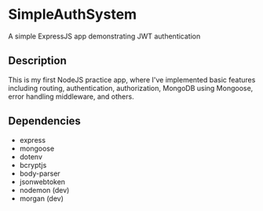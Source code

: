 # SimpleAuthSystem

A simple ExpressJS app demonstrating JWT authentication

## Description

This is my first NodeJS practice app, where I've implemented basic features including routing, authentication, authorization, MongoDB using Mongoose, error handling middleware, and others.

## Dependencies
* express
* mongoose
* dotenv
* bcryptjs
* body-parser
* jsonwebtoken
* nodemon (dev)
* morgan (dev)

